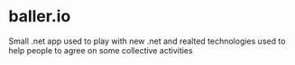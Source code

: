baller.io
=========

Small .net app used to play with new .net and realted technologies used to help people to agree on some collective activities
